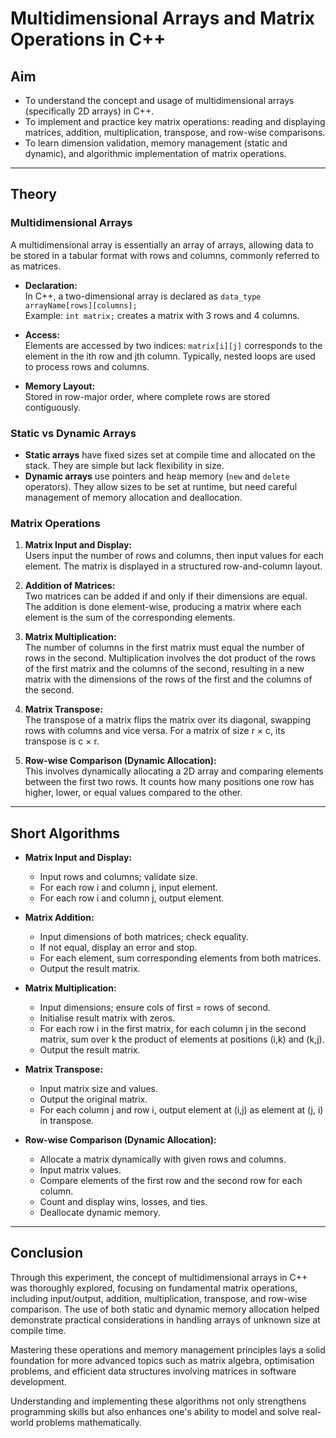 # Multidimensional Arrays and Matrix Operations in C++ 

## Aim
- To understand the concept and usage of multidimensional arrays (specifically 2D arrays) in C++.
- To implement and practice key matrix operations: reading and displaying matrices, addition, multiplication, transpose, and row-wise comparisons.
- To learn dimension validation, memory management (static and dynamic), and algorithmic implementation of matrix operations.

***

## Theory

### Multidimensional Arrays
A multidimensional array is essentially an array of arrays, allowing data to be stored in a tabular format with rows and columns, commonly referred to as matrices.

- **Declaration:**  
  In C++, a two-dimensional array is declared as `data_type arrayName[rows][columns];`  
  Example: `int matrix;` creates a matrix with 3 rows and 4 columns.

- **Access:**  
  Elements are accessed by two indices: `matrix[i][j]` corresponds to the element in the ith row and jth column. Typically, nested loops are used to process rows and columns.

- **Memory Layout:**  
  Stored in row-major order, where complete rows are stored contiguously.

### Static vs Dynamic Arrays
- **Static arrays** have fixed sizes set at compile time and allocated on the stack. They are simple but lack flexibility in size.
- **Dynamic arrays** use pointers and heap memory (`new` and `delete` operators). They allow sizes to be set at runtime, but need careful management of memory allocation and deallocation.

### Matrix Operations

1. **Matrix Input and Display:**  
   Users input the number of rows and columns, then input values for each element. The matrix is displayed in a structured row-and-column layout.

2. **Addition of Matrices:**  
   Two matrices can be added if and only if their dimensions are equal. The addition is done element-wise, producing a matrix where each element is the sum of the corresponding elements.

3. **Matrix Multiplication:**  
   The number of columns in the first matrix must equal the number of rows in the second. Multiplication involves the dot product of the rows of the first matrix and the columns of the second, resulting in a new matrix with the dimensions of the rows of the first and the columns of the second.

4. **Matrix Transpose:**  
   The transpose of a matrix flips the matrix over its diagonal, swapping rows with columns and vice versa. For a matrix of size r × c, its transpose is c × r.

5. **Row-wise Comparison (Dynamic Allocation):**  
   This involves dynamically allocating a 2D array and comparing elements between the first two rows. It counts how many positions one row has higher, lower, or equal values compared to the other.

***

## Short Algorithms

- **Matrix Input and Display:**  
  - Input rows and columns; validate size.  
  - For each row i and column j, input element.  
  - For each row i and column j, output element.

- **Matrix Addition:**  
  - Input dimensions of both matrices; check equality.  
  - If not equal, display an error and stop.  
  - For each element, sum corresponding elements from both matrices.  
  - Output the result matrix.

- **Matrix Multiplication:**  
  - Input dimensions; ensure cols of first = rows of second.  
  - Initialise result matrix with zeros.  
  - For each row i in the first matrix, for each column j in the second matrix, sum over k the product of elements at positions (i,k) and (k,j).  
  - Output the result matrix.

- **Matrix Transpose:**  
  - Input matrix size and values.  
  - Output the original matrix.  
  - For each column j and row i, output element at (i,j) as element at (j, i) in transpose.

- **Row-wise Comparison (Dynamic Allocation):**  
  - Allocate a matrix dynamically with given rows and columns.  
  - Input matrix values.  
  - Compare elements of the first row and the second row for each column.  
  - Count and display wins, losses, and ties.  
  - Deallocate dynamic memory.

***

## Conclusion
Through this experiment, the concept of multidimensional arrays in C++ was thoroughly explored, focusing on fundamental matrix operations, including input/output, addition, multiplication, transpose, and row-wise comparison. The use of both static and dynamic memory allocation helped demonstrate practical considerations in handling arrays of unknown size at compile time.

Mastering these operations and memory management principles lays a solid foundation for more advanced topics such as matrix algebra, optimisation problems, and efficient data structures involving matrices in software development.

Understanding and implementing these algorithms not only strengthens programming skills but also enhances one's ability to model and solve real-world problems mathematically.
